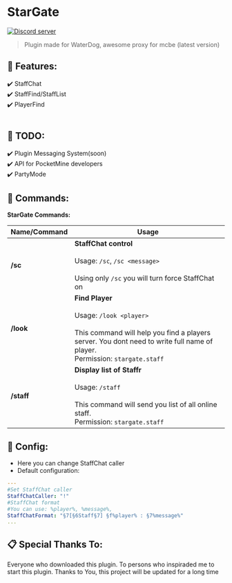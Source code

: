 # StarGate
<a align="center" href="https://discord.gg/Fq8JWfB"><img src="https://discordapp.com/api/guilds/562263095888707614/embed.png" alt="Discord server"/></a>
>Plugin made for WaterDog, awesome proxy for mcbe (latest version)

## 🎯 Features:    
 ✔️ StaffChat<br>
 ✔️ StaffFind/StaffList<br>
 ✔️ PlayerFind<br>
  <br>
## 📝 TODO:
 ✔️ Plugin Messaging System(soon)<br>
 ✔️ API for PocketMine developers<br>
 ✔️ PartyMode<br>
 
## 📘 Commands:

**StarGate Commands:**  
  
| **Name/Command** | **Usage** |  
| --- | --- |  
| **/sc** | **StaffChat control** <br><br> Usage: `/sc`, `/sc <message>` <br><br> Using only `/sc` you will turn force StaffChat on|off|. You can also use `!` or any presetted character before your message to send staff message. <br> Permission: `stargate.staffchat`
| **/look** | **Find Player** <br><br> Usage: `/look <player>` <br><br> This command will help you find a players server. You dont need to write full name of player. <br> Permission: `stargate.staff`
| **/staff** | **Display list of Staffr** <br><br> Usage: `/staff` <br><br> This command will send you list of all online staff. <br> Permission: `stargate.staff`

## 🔨 Config:  
- Here you can change StaffChat caller
- Default configuration:

```yaml  
---
#Set StaffChat caller
StaffChatCaller: "!"
#StaffChat format
#You can use: %player%, %message%, 
StaffChatFormat: "§7[§6Staff§7] §f%player% : §7%message%"    
...  
```  
## 📋 Special Thanks To:
Everyone who downloaded this plugin. To persons who inspiraded me to start this plugin. Thanks to You, this project will be updated for a long time
